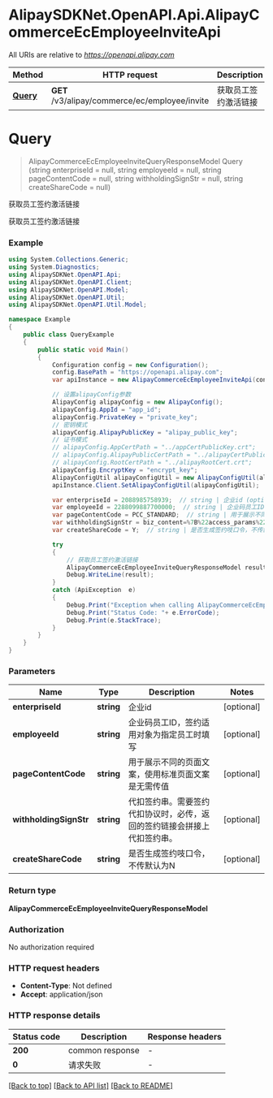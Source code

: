 # AlipaySDKNet.OpenAPI.Api.AlipayCommerceEcEmployeeInviteApi

All URIs are relative to *https://openapi.alipay.com*

Method | HTTP request | Description
------------- | ------------- | -------------
[**Query**](AlipayCommerceEcEmployeeInviteApi.md#query) | **GET** /v3/alipay/commerce/ec/employee/invite | 获取员工签约激活链接


<a name="query"></a>
# **Query**
> AlipayCommerceEcEmployeeInviteQueryResponseModel Query (string enterpriseId = null, string employeeId = null, string pageContentCode = null, string withholdingSignStr = null, string createShareCode = null)

获取员工签约激活链接

获取员工签约激活链接

### Example
```csharp
using System.Collections.Generic;
using System.Diagnostics;
using AlipaySDKNet.OpenAPI.Api;
using AlipaySDKNet.OpenAPI.Client;
using AlipaySDKNet.OpenAPI.Model;
using AlipaySDKNet.OpenAPI.Util;
using AlipaySDKNet.OpenAPI.Util.Model;

namespace Example
{
    public class QueryExample
    {
        public static void Main()
        {
            Configuration config = new Configuration();
            config.BasePath = "https://openapi.alipay.com";
            var apiInstance = new AlipayCommerceEcEmployeeInviteApi(config);

            // 设置alipayConfig参数
            AlipayConfig alipayConfig = new AlipayConfig();
            alipayConfig.AppId = "app_id";
            alipayConfig.PrivateKey = "private_key";
            // 密钥模式
            alipayConfig.AlipayPublicKey = "alipay_public_key";
            // 证书模式
            // alipayConfig.AppCertPath = "../appCertPublicKey.crt";
            // alipayConfig.AlipayPublicCertPath = "../alipayCertPublicKey_RSA2.crt";
            // alipayConfig.RootCertPath = "../alipayRootCert.crt";
            alipayConfig.EncryptKey = "encrypt_key";
            AlipayConfigUtil alipayConfigUtil = new AlipayConfigUtil(alipayConfig);
            apiInstance.Client.SetAlipayConfigUtil(alipayConfigUtil);

            var enterpriseId = 2088985758939;  // string | 企业id (optional) 
            var employeeId = 2288099887700000;  // string | 企业码员工ID，签约适用对象为指定员工时填写 (optional) 
            var pageContentCode = PCC_STANDARD;  // string | 用于展示不同的页面文案，使用标准页面文案是无需传值 (optional) 
            var withholdingSignStr = biz_content=%7B%22access_params%22%3A%7B%22personal_product_code%22%3A%22GENERAL_WITHHOLDING_P%22%2C%22sign_scene%22%3A%22INDUSTRY%7CMULTI_MEDIA%22%7D&sign=111&app_id=2017090501336035&method=alipay.user.agreement.page.sign&version=1.0;  // string | 代扣签约串。需要签约代扣协议时，必传，返回的签约链接会拼接上代扣签约串。 (optional) 
            var createShareCode = Y;  // string | 是否生成签约吱口令，不传默认为N (optional) 

            try
            {
                // 获取员工签约激活链接
                AlipayCommerceEcEmployeeInviteQueryResponseModel result = apiInstance.Query(enterpriseId, employeeId, pageContentCode, withholdingSignStr, createShareCode);
                Debug.WriteLine(result);
            }
            catch (ApiException  e)
            {
                Debug.Print("Exception when calling AlipayCommerceEcEmployeeInviteApi.Query: " + e.Message );
                Debug.Print("Status Code: "+ e.ErrorCode);
                Debug.Print(e.StackTrace);
            }
        }
    }
}
```

### Parameters

Name | Type | Description  | Notes
------------- | ------------- | ------------- | -------------
 **enterpriseId** | **string**| 企业id | [optional] 
 **employeeId** | **string**| 企业码员工ID，签约适用对象为指定员工时填写 | [optional] 
 **pageContentCode** | **string**| 用于展示不同的页面文案，使用标准页面文案是无需传值 | [optional] 
 **withholdingSignStr** | **string**| 代扣签约串。需要签约代扣协议时，必传，返回的签约链接会拼接上代扣签约串。 | [optional] 
 **createShareCode** | **string**| 是否生成签约吱口令，不传默认为N | [optional] 

### Return type

**AlipayCommerceEcEmployeeInviteQueryResponseModel**

### Authorization

No authorization required

### HTTP request headers

 - **Content-Type**: Not defined
 - **Accept**: application/json


### HTTP response details
| Status code | Description | Response headers |
|-------------|-------------|------------------|
| **200** | common response |  -  |
| **0** | 请求失败 |  -  |

[[Back to top]](#) [[Back to API list]](../README.md#documentation-for-api-endpoints) [[Back to README]](../README.md)

